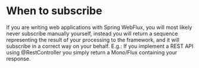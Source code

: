 # When to subscribe
If you are writing web applications with Spring WebFlux, you will most likely never subscribe manually yourself,
instead you will return a sequence representing the result of your processing to the framework, and it will subscribe
in a correct way on your behalf. E.g.: If you implement a REST API using @RestController you simply return a Mono/Flux
containing your response.
